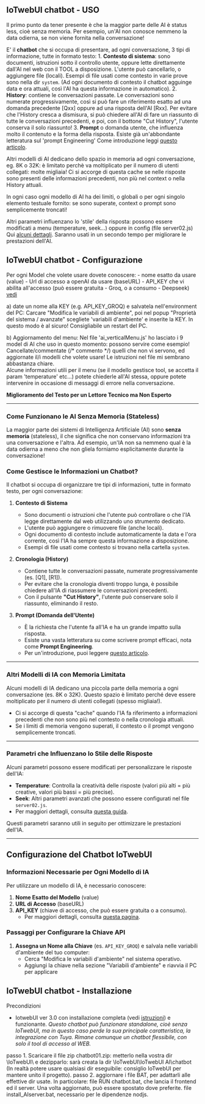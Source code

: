 ## IoTwebUI chatbot - USO

Il primo punto da tener presente è che la maggior parte delle AI è status less, cioè senza memoria. Per esempio, un'AI non conosce nemmeno la data odierna, se non viene fornita nella conversazione!

E' il **chatbot** che si occupa di presentare, ad ogni conversazione, 3 tipi di informazione, tutte in formato testo:
    1. **Contesto di sistema**: sono documenti, istruzioni sotto il controllo utente, oppure lette direttamente dall'AI nel web con il TOOL a disposizione. L'utente può cancellarlo, o aggiungere file (locali). Esempi di file usati come contesto in varie prove sono nella dir `system`. (Ad ogni documento di contesto il chatbot agguinge data e ora attuali, così l'AI ha questa informazione in automatico).
    2. **History**: contiene le conversazioni passate. Le conversazioni sono numerate progressivamente, così si può fare un riferimento esatto ad una domanda precedente [Qxx] oppure ad una risposta dell'AI [Rxx]. Per evitare che l'History cresca a dismisura, si può chiedere all'AI di fare un riassunto di tutte le conversazioni precedenti, e poi, con il bottone "Cut History", l'utente conserva il solo  riassunto!
   3. **Prompt** o domanda utente, che influenza molto il contenuto e la forma della risposta. Esiste già un'abbondante letteratura sul 'prompt Engineering' Come introduzione leggi [questo articolo](https://github.com/msillano/IoTwebUI/blob/main/IoTwebUI%20AI/chatbot/system/info:%20Prompt%20Engineering.md).
       
Altri modelli di AI dedicano dello spazio in memoria ad ogni conversazione, eg. 8K o 32K: è limitato perchè va moltiplicato per il numero di utenti collegati: molte migliaia! Ci si accorge di questa cache se nelle risposte sono presenti delle informazioni precedenti, non più nel context o nella History attuali.

In ogni caso ogni modello di AI ha dei limiti, o globali o per ogni singolo elemento testuale fornito: se sono superate, context o prompt sono semplicemente troncati!

Altri parametri influenzano lo 'stile' della risposta: possono essere modificati a menu (temperature, seek...) oppure in config (file server02.js) Qui [alcuni dettagli](https://github.com/msillano/IoTwebUI/blob/main/IoTwebUI%20AI/ai_proxy.md#async-function-updateconfigsessionid-configuration). Saranno usati in un secondo tempo per migliorare le prestazioni dell'AI. 

## IoTwebUI chatbot - Configurazione

   Per ogni Model che volete usare dovete conoscere:
          - nome esatto da usare (value)
          - Url di accesso a openAI da usare (baseURL)
          - API_KEY che vi abilita all'accesso  (può essere gratuita - Groq, o a consumo - Deepseek) [vedi](https://github.com/msillano/IoTwebUI/blob/main/IoTwebUI%20AI/LEGGIMI.md#ai-provider) 

   a) date un nome alla KEY (e.g. API_KEY_GROQ) e salvatela nell'environment del PC: Carcare "Modifica le variabili di ambiente", poi nel popup "Proprietà del sistema / avanzate" scegliete 'variabili d'ambiente' e inserite la KEY. In questo modo è al sicuro! Consigliabile un restart del PC.

   b) Aggiornamento del menu: Nel file 'ai_verticalMenu.js' ho lasciato i 9 model di AI che uso in questo momento: possono servire come esempio!<br>
Cancellate/commentate (/* commento */) quelli che non vi servono, ed aggiornate il/i modelli che volete usare! Le istruzioni nel file mi sembrano abbastanza chiare.<br>
Alcune informazioni utili per il menu (se il modello gestisce tool, se accetta il param 'temperature' etc...) potete chiederle all'AI stessa, oppure potete intervenire in occasione di messaggi di errore nella conversazione.

**Miglioramento del Testo per un Lettore Tecnico ma Non Esperto**

---

### **Come Funzionano le AI Senza Memoria (Stateless)**

La maggior parte dei sistemi di Intelligenza Artificiale (AI) sono **senza memoria** (stateless), il che significa che non conservano informazioni tra una conversazione e l'altra. Ad esempio, un'IA non sa nemmeno qual è la data odierna a meno che non gliela forniamo esplicitamente durante la conversazione!

### **Come Gestisce le Informazioni un Chatbot?**
Il chatbot si occupa di organizzare tre tipi di informazioni, tutte in formato testo, per ogni conversazione:

1. **Contesto di Sistema**  
   - Sono documenti o istruzioni che l'utente può controllare o che l'IA legge direttamente dal web utilizzando uno strumento dedicato.  
   - L'utente può aggiungere o rimuovere file (anche locali).  
   - Ogni documento di contesto include automaticamente la data e l'ora corrente, così l'IA ha sempre questa informazione a disposizione.  
   - Esempi di file usati come contesto si trovano nella cartella `system`.

2. **Cronologia (History)**  
   - Contiene tutte le conversazioni passate, numerate progressivamente (es. [Q1], [R1]).  
   - Per evitare che la cronologia diventi troppo lunga, è possibile chiedere all'IA di riassumere le conversazioni precedenti.  
   - Con il pulsante **"Cut History"**, l'utente può conservare solo il riassunto, eliminando il resto.

3. **Prompt (Domanda dell'Utente)**  
   - È la richiesta che l'utente fa all'IA e ha un grande impatto sulla risposta.  
   - Esiste una vasta letteratura su come scrivere prompt efficaci, nota come **Prompt Engineering**.  
   - Per un'introduzione, puoi leggere [questo articolo](https://github.com/msillano/IoTwebUI/blob/main/IoTwebUI%20AI/chatbot/system/info:%20Prompt%20Engineering.md).

---

### **Altri Modelli di IA con Memoria Limitata**
Alcuni modelli di IA dedicano una piccola parte della memoria a ogni conversazione (es. 8K o 32K). Questo spazio è limitato perché deve essere moltiplicato per il numero di utenti collegati (spesso migliaia!).  
- Ci si accorge di questa "cache" quando l'IA fa riferimento a informazioni precedenti che non sono più nel contesto o nella cronologia attuali.  
- Se i limiti di memoria vengono superati, il contesto o il prompt vengono semplicemente troncati.

---

### **Parametri che Influenzano lo Stile delle Risposte**
Alcuni parametri possono essere modificati per personalizzare le risposte dell'IA:
- **Temperature**: Controlla la creatività delle risposte (valori più alti = più creative, valori più bassi = più precise).  
- **Seek**: Altri parametri avanzati che possono essere configurati nel file `server02.js`.  
- Per maggiori dettagli, consulta [questa guida](https://github.com/msillano/IoTwebUI/blob/main/IoTwebUI%20AI/ai_proxy.md#async-function-updateconfigsessionid-configuration).  

Questi parametri saranno utili in seguito per ottimizzare le prestazioni dell'IA.

---

## **Configurazione del Chatbot IoTwebUI**

### **Informazioni Necessarie per Ogni Modello di IA**
Per utilizzare un modello di IA, è necessario conoscere:
1. **Nome Esatto del Modello** (value)  
2. **URL di Accesso** (baseURL)  
3. **API_KEY** (chiave di accesso, che può essere gratuita o a consumo).  
   - Per maggiori dettagli, consulta [questa pagina](https://github.com/msillano/IoTwebUI/blob/main/IoTwebUI%20AI/LEGGIMI.md#ai-provider).

### **Passaggi per Configurare la Chiave API**
1. **Assegna un Nome alla Chiave** (es. `API_KEY_GROQ`) e salvala nelle variabili d'ambiente del tuo computer:  
   - Cerca "Modifica le variabili d'ambiente" nel sistema operativo.  
   - Aggiungi la chiave nella sezione "Variabili d'ambiente" e riavvia il PC per applicare



## IoTwebUI chatbot - Installazione
Precondizioni
- IotwebUI ver 3.0 con installazione completa (vedi [istruzioni](https://github.com/msillano/IoTwebUI/blob/main/APP/LEGGIMI.md#installazione-e-uso)) e funzionante. 
_Questo chatbot può funzionare standalone, cioè senza IoTwebUI, ma in questo caso perde la sua principale caratteristica, la integrazione con Tuya. Rimane comunque un chatbot flessibile, con solo il tool di accesso al WEB._

passo 1. Scaricare il file zip chatbot01.zip: metterlo nella vostra dir \IoTwebUI\ e dezipparlo: sarà creata la dir  \IoTwebUI\IoTwebUI AI\chatbot
         (In realtà potere usare qualsiasi dir eseguibile: consiglio IoTwebUI per mantere unito il progetto).
passo 2. aggiornare i file BAT, per adattarli alle effettive dir usate. In particolare:
          file RUN chatbot.bat, che lancia il frontend ed il server. Una volta aggiornato, può essere spostato dove preferite.
          file install_AIserver.bat, necessario per le dipendenze nodjs. 

